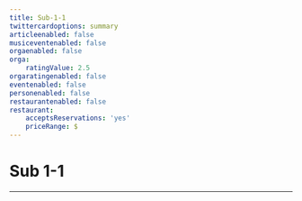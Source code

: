 ```yaml
---
title: Sub-1-1
twittercardoptions: summary
articleenabled: false
musiceventenabled: false
orgaenabled: false
orga:
    ratingValue: 2.5
orgaratingenabled: false
eventenabled: false
personenabled: false
restaurantenabled: false
restaurant:
    acceptsReservations: 'yes'
    priceRange: $
---
```


<div class="container my-100">	
	<div class="row">
		<div class="col-lg-12">
			<h1>Sub 1-1</h1>
			<hr />
		</div>
	</div>
</div>